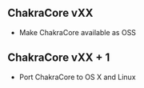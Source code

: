 ## ChakraCore vXX

* Make ChakraCore available as OSS

## ChakraCore vXX + 1

* Port ChakraCore to OS X and Linux
